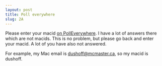 ```yaml
---
layout: post
title: Poll everywhere
slug: 2A
---
```


Please enter your macid [on PollEverywhere](https://pollev.com/bio3ss). I have a lot of answers there which are not macids. This is no problem, but please go back and enter your macid. A lot of you have also not answered.

For example, my Mac email is dushoff@mcmaster.ca, so my macid is dushoff. 

